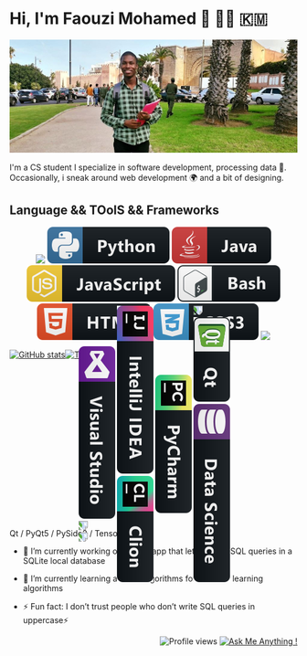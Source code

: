 # Hi, I'm Faouzi Mohamed 👋  :man_technologist: :comoros:
![CS student](https://raw.githubusercontent.com/faouziMohamed/faouzimohamed/master/faouzimohamed-rabat2020.jpg)

I'm a CS student I specialize in software development, processing data :dart:.  Occasionally, i sneak around web development :earth_africa: and a bit of designing.

## Language && TOolS && Frameworks 
<p align="center">
    <img src="https://img.shields.io/badge/Keras%20-%23D00000.svg?&style=for-the-badge&logo=Keras&logoColor=white"/>
    <img src="svg/dev/languages/python.svg" alt="Python">
    <img src="svg/dev/languages/java.svg" alt="Java">
    <img src="svg/dev/languages/js.svg" alt="JavaScript">
    <img src="svg/dev/tools/bash.svg" alt="Qt c++">
    <img src="svg/dev/languages/html.svg" alt="HTML">
    <img src="svg/dev/languages/css3.svg" alt="CSS3">
    <img src="https://img.shields.io/badge/TensorFlow%20-%23FF6F00.svg?&style=for-the-badge&logo=TensorFlow&logoColor=white" /> 
</p>

<p style="display:flex; align:flex-box;" align="center">
<a href="https://github.com/anuraghazra/github-readme-stats">
  <img src="https://github-readme-stats.vercel.app/api?username=faouzimohamed&theme=dark&show_icons=true&&cache_seconds=1900&count_private=true&include_all_commits=true" 
       alt="GitHub stats" height="190" >
</a>
<a href="https://github.com/anuraghazra/github-readme-stats">
  <img src="https://github-readme-stats.vercel.app/api/top-langs/?username=faouzimohamed&theme=dark&layout=compact&langs_count=8" 
      alt="Top Langs" heigth="190">
</a>
</p>

<p align="center" style='rotate:90deg'>
    <img src="https://img.shields.io/badge/mysql-%2300f.svg?&style=for-the-badge&logo=mysql&logoColor=white"/>
    <img src="svg/dev/frameworks/qt.svg" alt="Qt c++">
    <img src="svg/dev/misc/datascience.svg" alt="Qt c++">
    <img src="svg/dev/tools/jetbrains_pycharm.svg" alt="Qt c++">
    <img src="svg/dev/tools/jetbrains_intellij.svg" alt="Qt c++">
    <img src="svg/dev/tools/jetbrains_clion.svg" alt="Qt c++">
    <img src="svg/dev/tools/visualstudio.svg" alt="Qt c++">
    <img src ="https://img.shields.io/badge/oracle%20-%23F00000.svg?&style=for-the-badge&logo=oracle&logoColor=white" />
    <img src ="https://img.shields.io/badge/sqlite-%2307405e.svg?&style=for-the-badge&logo=sqlite&logoColor=white"/>
</p>

Qt  / PyQt5 / PySide2 / Tensorflow

- 🔭 I’m currently working on an GUI app that let user run SQL queries in a SQLite local database  
- 🌱 I’m currently learning a set of algorithms for machine learning algorithms    


- ⚡ Fun fact: I don’t trust people who don’t write SQL queries in uppercase⚡ 
<p align="right">
    <img src="https://gpvc.arturio.dev/faouzimohamed" alt="Profile views"/>
    <a href="https://GitHub.com/faouzimohamed/">
       <img src="https://img.shields.io/badge/Ask%20me-anything-1abc9c.svg" alt="Ask Me Anything !"/>
    </a>
</p>
